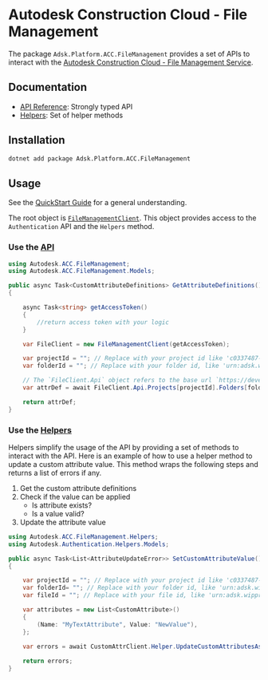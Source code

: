 # Autodesk Construction Cloud - File Management

The package `Adsk.Platform.ACC.FileManagement` provides a set of APIs to interact with the [Autodesk Construction Cloud - File Management Service](https://aps.autodesk.com/en/docs/acc/v1/reference/http/v1-files-export-pdf-files-POST/).

## Documentation

- [API Reference](xref:Autodesk.ACC.FileManagement): Strongly typed API
- [Helpers](xref:Autodesk.ACC.FileManagement.Helpers.FileManagementClientHelper): Set of helper methods

## Installation

```bash
dotnet add package Adsk.Platform.ACC.FileManagement
```

## Usage

See the  [QuickStart Guide](../GetStarted/quickStart.md) for a general understanding.

The root object is [`FileManagementClient`](xref:Autodesk.ACC.FileManagement.FileManagementClient). This object provides access to the `Authentication` API and the `Helpers` method.


### Use the [API](xref:Autodesk.ACC.FileManagement)

```csharp
using Autodesk.ACC.FileManagement;
using Autodesk.ACC.FileManagement.Models;

public async Task<CustomAttributeDefinitions> GetAttributeDefinitions()
{

    async Task<string> getAccessToken()
    {
        //return access token with your logic
    }

    var FileClient = new FileManagementClient(getAccessToken);

    var projectId = ""; // Replace with your project id like 'c0337487-5b66-422b-a284-c273b424af54'
    var folderId = ""; // Replace with your folder id, like 'urn:adsk.wipprod:fs.folder:co.9g7HeA2wRqOxLlgLJ40UGQ'

    // The `FileClient.Api` object refers to the base url `https://developer.api.autodesk.com/bim360/docs/v1/`
    var attrDef = await FileClient.Api.Projects[projectId].Folders[folderId].CustomAttributeDefinitions.GetAsync();

    return attrDef;
}
```

### Use the [Helpers](xref:Autodesk.ACC.FileManagement.Helpers.FileManagementClientHelper)

Helpers simplify the usage of the API by providing a set of methods to interact with the API. Here is an example of how to use a helper method to update a custom attribute value. This method wraps the following steps and returns a list of errors if any.

1. Get the custom attribute definitions 
1. Check if the value can be applied
    - Is attribute exists?
    - Is a value valid?
1. Update the attribute value

```csharp
using Autodesk.ACC.FileManagement.Helpers;
using Autodesk.Authentication.Helpers.Models;

public async Task<List<AttributeUpdateError>> SetCustomAttributeValue()
{

    var projectId = ""; // Replace with your project id like 'c0337487-5b66-422b-a284-c273b424af54'
    var folderId= ""; // Replace with your folder id, like 'urn:adsk.wipprod:fs.folder:co.9g7HeA2wRqOxLlgLJ40UGQ'
    var fileId = ""; // Replace with your file id, like 'urn:adsk.wipprod:dm.lineage:file:co.9g7HeA2wRqOxLlgLJ40UGQ'

    var attributes = new List<CustomAttribute>()
    {
        (Name: "MyTextAttribute", Value: "NewValue"),
    };

    var errors = await CustomAttrClient.Helper.UpdateCustomAttributesAsync(projectId, fileId, fileId, attributes);
    
    return errors;
}
```
